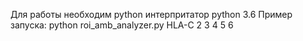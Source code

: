 Для работы необходим python интерпритатор python 3.6
 Пример запуска: python roi_amb_analyzer.py HLA-C 2 3 4 5 6
